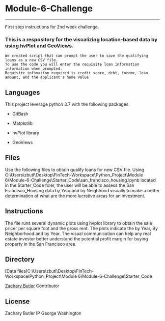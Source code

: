 # Module-6-Challenge
---
First step instructions for 2nd week challenge.

### This is a respository for the visualizing location-based  data by using hvPlot and GeoViews.
```
We created script that can prompt the user to save the qualifying loans as a new CSV file.
To use the code you will enter the requisite loan information information when prompted.  
Requisite infomation required is credit score, debt, income, loan amount, and the applicant's home value
```
## Languages 

This project leverage python 3.7 with the following packages:

* GitBash

* Matplotlib

* hvPlot library

* GeoViews


## Files
Use the following files to obtain qualify loans for new CSV file.
Using C:\Users\zbutl\Desktop\FinTech-Workspace\Python_Project\Module 6\Module-6-Challenge\Starter_Code\san_francisco_housing.ipynb located in the Starter_Code foler, the user will be able to assess the San Francisco_Housing data by Year and by Neighhood visually to make a better determination of what are the more lucrative areas for an investment.

## Instructions
The file runs several dynamic plots using hvplot library to obtain the sale pricer per square foot and the gross rent.  The plots indicate the by Year, By Neighborhood and by Year. The visual communication can help any real estate investor better understand the potential profit margin for buying property in the San Francisco area. 


## Directory
[Data files]C:\Users\zbutl\Desktop\FinTech-Workspace\Python_Project\Module 6\Module-6-Challenge\Starter_Code

[Zachary Butler]()
Contributor


## License
Zachary Butler IP
George Washington